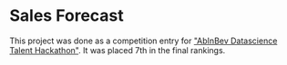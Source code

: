 # Sales Forecast

This project was done as a competition entry for ["AbInBev Datascience Talent Hackathon"](https://datahack.analyticsvidhya.com/contest/data-science-talent-hunt-hackathon/). It was placed 7th in the final rankings. 
